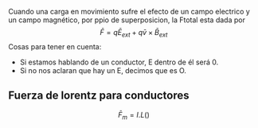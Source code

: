 Cuando una carga en movimiento sufre el efecto de un campo electrico y un campo magnético, por ppio de superposicion, la Ftotal esta dada por
$$\bar{F} = q \bar{E}_{ext}+q \bar{v} \times \bar{B}_{ext}$$Cosas para tener en cuenta: 
- Si estamos hablando de un conductor, E dentro de él será 0. 
- Si no nos aclaran que hay un E, decimos que es O.


## Fuerza de lorentz para conductores
$$\bar{F}_{m}=I.L()$$